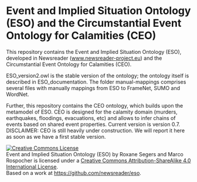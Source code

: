 Event and Implied Situation Ontology (ESO) and the Circumstantial Event Ontology for Calamities (CEO)
========================

This repository contains the Event and Implied Situation Ontology (ESO), developed in Newsreader (www.newsreader-project.eu) and the Circumstantial Event Ontology for Calamities (CEO).


ESO_version2.owl is the stable version of the ontology; the ontology itself is described in ESO_documentation. The folder manual-mappings comprises several files with manually mappings from ESO to FrameNet, SUMO and WordNet.

Further, this repository contains the CEO ontology, which builds upon the metamodel of ESO. CEO is designed for the calamity domain (murders, earthquakes, floodings, evacuations, etc) and allows to infer chains of events based on shared event properties. Current version is version 0.7. DISCLAIMER: CEO is still heavily under construction. We will report it here as soon as we have a first stable version.


<a rel="license" href="http://creativecommons.org/licenses/by-sa/4.0/"><img alt="Creative Commons License" style="border-width:0" src="https://i.creativecommons.org/l/by-sa/4.0/88x31.png" /></a><br /><span xmlns:dct="http://purl.org/dc/terms/" property="dct:title">Event and Implied Situation Ontology (ESO)</span> by <span xmlns:cc="http://creativecommons.org/ns#" property="cc:attributionName">Roxane Segers and Marco Rospocher</span> is licensed under a <a rel="license" href="http://creativecommons.org/licenses/by-sa/4.0/">Creative Commons Attribution-ShareAlike 4.0 International License</a>.<br />Based on a work at <a xmlns:dct="http://purl.org/dc/terms/" href="https://github.com/newsreader/eso" rel="dct:source">https://github.com/newsreader/eso</a>.

